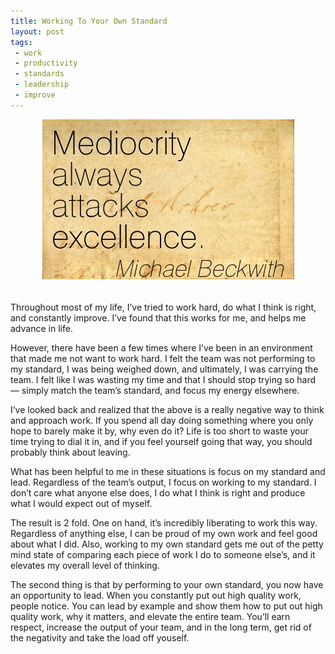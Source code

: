 ```yaml
---
title: Working To Your Own Standard
layout: post
tags:
 - work
 - productivity
 - standards
 - leadership
 - improve
---
```


<p align="center">
  <img src="/images/mediocrity.png" />
</p>

Throughout most of my life, I’ve tried to work hard, do what I think is right, and constantly improve. I’ve found that this works for me, and helps me advance in life. 

However, there have been a few times where I’ve been in an environment that made me not want to work hard. I felt the team was not performing to my standard, I was being weighed down, and ultimately, I was carrying the team. I felt like I was wasting my time and that I should stop trying so hard — simply match the team’s standard, and focus my energy elsewhere.

I’ve looked back and realized that the above is a really negative way to think and approach work. If you spend all day doing something where you only hope to barely make it by, why even do it? Life is too short to waste your time trying to dial it in, and if you feel yourself going that way, you should probably think about leaving.

What has been helpful to me in these situations is focus on my standard and lead. Regardless of the team’s output, I focus on working to my standard. I don’t care what anyone else does, I do what I think is right and produce what I would expect out of myself.

The result is 2 fold. One on hand, it’s incredibly liberating to work this way. Regardless of anything else, I can be proud of my own work and feel good about what I did. Also, working to my own standard gets me out of the petty mind state of comparing each piece of work I do to someone else’s, and it elevates my overall level of thinking.

The second thing is that by performing to your own standard, you now have an opportunity to lead. When you constantly put out high quality work, people notice. You can lead by example and show them how to put out high quality work, why it matters, and elevate the entire team. You’ll earn respect, increase the output of your team, and in the long term, get rid of the negativity and take the load off youself. 
